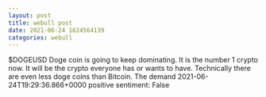```yaml
--- 
layout: post 
title: webull post 
date: 2021-06-24 1624564139 
categories: webull 
--- 
```

$DOGEUSD  Doge coin is going to keep dominating. It is the number 1 crypto now. It will be the crypto everyone has or wants to have. Technically there are even less doge coins than Bitcoin. The demand	2021-06-24T19:29:36.866+0000
positive sentiment: False